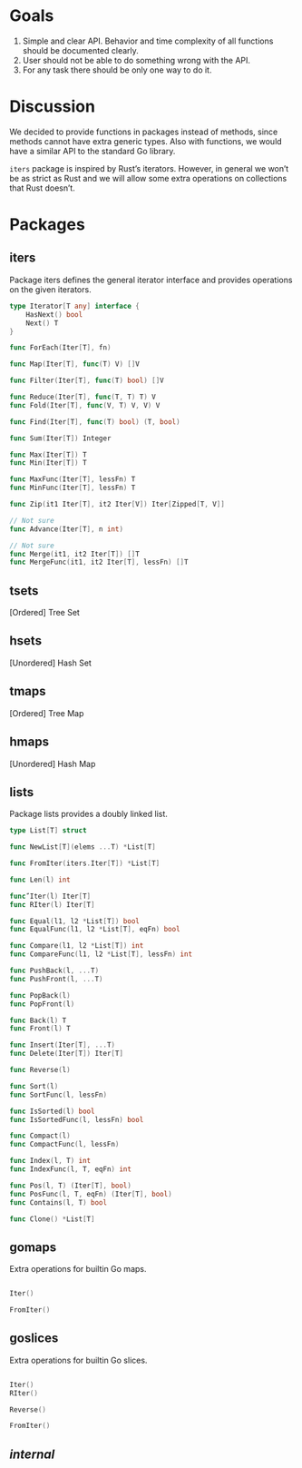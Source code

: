 # Goals

1. Simple and clear API. Behavior and time complexity of all functions should be
   documented clearly.
2. User should not be able to do something wrong with the API.
3. For any task there should be only one way to do it.

# Discussion

We decided to provide functions in packages instead of methods, since methods
cannot have extra generic types. Also with functions, we would have a similar
API to the standard Go library.

`iters` package is inspired by Rust’s iterators. However, in general we won’t be
as strict as Rust and we will allow some extra operations on collections that
Rust doesn’t.

# Packages

## iters

Package iters defines the general iterator interface and provides operations on
the given iterators.

```go
type Iterator[T any] interface {
	HasNext() bool
	Next() T
}

func ForEach(Iter[T], fn)

func Map(Iter[T], func(T) V) []V

func Filter(Iter[T], func(T) bool) []V

func Reduce(Iter[T], func(T, T) T) V
func Fold(Iter[T], func(V, T) V, V) V

func Find(Iter[T], func(T) bool) (T, bool)

func Sum(Iter[T]) Integer

func Max(Iter[T]) T
func Min(Iter[T]) T

func MaxFunc(Iter[T], lessFn) T
func MinFunc(Iter[T], lessFn) T

func Zip(it1 Iter[T], it2 Iter[V]) Iter[Zipped[T, V]]

// Not sure
func Advance(Iter[T], n int)

// Not sure
func Merge(it1, it2 Iter[T]) []T
func MergeFunc(it1, it2 Iter[T], lessFn) []T
```

## tsets

[Ordered] Tree Set

## hsets

[Unordered] Hash Set

## tmaps

[Ordered] Tree Map

## hmaps

[Unordered] Hash Map

## lists

Package lists provides a doubly linked list.

```go
type List[T] struct

func NewList[T](elems ...T) *List[T]

func FromIter(iters.Iter[T]) *List[T]

func Len(l) int

func ّIter(l) Iter[T]
func RIter(l) Iter[T]

func Equal(l1, l2 *List[T]) bool
func EqualFunc(l1, l2 *List[T], eqFn) bool

func Compare(l1, l2 *List[T]) int
func CompareFunc(l1, l2 *List[T], lessFn) int

func PushBack(l, ...T)
func PushFront(l, ...T)

func PopBack(l)
func PopFront(l)

func Back(l) T
func Front(l) T

func Insert(Iter[T], ...T)
func Delete(Iter[T]) Iter[T]

func Reverse(l)

func Sort(l)
func SortFunc(l, lessFn)

func IsSorted(l) bool
func IsSortedFunc(l, lessFn) bool

func Compact(l)
func CompactFunc(l, lessFn)

func Index(l, T) int
func IndexFunc(l, T, eqFn) int

func Pos(l, T) (Iter[T], bool)
func PosFunc(l, T, eqFn) (Iter[T], bool)
func Contains(l, T) bool

func Clone() *List[T]
```

## gomaps

Extra operations for builtin Go maps.

```go

Iter()

FromIter()

```

## goslices

Extra operations for builtin Go slices.

```go

Iter()
RIter()

Reverse()

FromIter()

```

## *internal*
